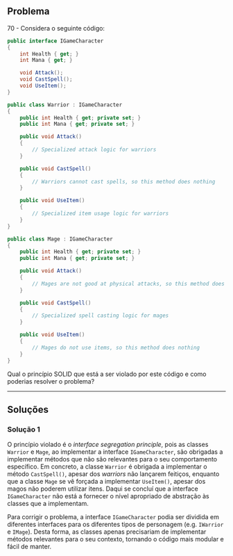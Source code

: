 ## Problema

70 - Considera o seguinte código:

```cs
public interface IGameCharacter
{
    int Health { get; }
    int Mana { get; }

    void Attack();
    void CastSpell();
    void UseItem();
}

public class Warrior : IGameCharacter
{
    public int Health { get; private set; }
    public int Mana { get; private set; }

    public void Attack()
    {
        // Specialized attack logic for warriors
    }

    public void CastSpell()
    {
        // Warriors cannot cast spells, so this method does nothing
    }

    public void UseItem()
    {
        // Specialized item usage logic for warriors
    }
}

public class Mage : IGameCharacter
{
    public int Health { get; private set; }
    public int Mana { get; private set; }

    public void Attack()
    {
        // Mages are not good at physical attacks, so this method does nothing
    }

    public void CastSpell()
    {
        // Specialized spell casting logic for mages
    }

    public void UseItem()
    {
        // Mages do not use items, so this method does nothing
    }
}
```

Qual o princípio SOLID que está a ser violado por este código e como poderias
resolver o problema?

---

## Soluções

### Solução 1

O princípio violado é o _interface segregation principle_, pois as classes
`Warrior` e `Mage`, ao implementar a interface `IGameCharacter`, são obrigadas a
implementar métodos que não são relevantes para o seu comportamento específico.
Em concreto, a classe `Warrior` é obrigada a implementar o método `CastSpell()`,
apesar dos _warriors_ não lançarem feitiços, enquanto que a classe `Mage` se vê
forçada a implementar `UseItem()`, apesar dos magos não poderem utilizar itens.
Daqui se concluí que a interface `IGameCharacter` não está a fornecer o nível
apropriado de abstração às classes que a implementam.

Para corrigir o problema, a interface `IGameCharacter` podia ser dividida em
diferentes interfaces para os diferentes tipos de personagem (e.g. `IWarrior` e
`IMage`). Desta forma, as classes apenas precisariam de implementar métodos
relevantes para o seu contexto, tornando o código mais modular e fácil de
manter.

